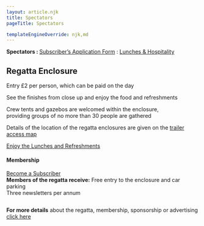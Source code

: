 ```yaml
---
layout: article.njk
title: Spectators
pageTitle: Spectators

templateEngineOverride: njk,md
---
```

<div id="nav" style="display:none">1</div>
<div class="centered">
		  <div id="main" class="left">
	      <strong>Spectators : </strong><a href="/pdfs/SubscribersForm.pdf">Subscriber&rsquo;s Application Form</a>  : <a href="/lunches_and_hospitality/">Lunches &amp; Hospitality</a></p>
 	      <!--<h2>Everyone Welcome in the Enclosure</h2>-->
	      <h2>Regatta Enclosure</h2>
	      <p>Entry £2 per person, which can be paid on the day</p>
	      <p>See the finishes from close up and enjoy the food and refreshments</p>
	      <p>Crew tents and gazebos are welcomed within the enclosure, <br>
			 providing groups of no more than 30 people are gathered </p>
	      <p>Details of the location of the regatta enclosures are given on the <a href="/access">trailer access map</a></p>
	      <p><a href="/lunches_and_hospitality/">Enjoy the Lunches and Refreshments</a></p>
	      <h4>Membership</h4>
	      <p style="margin-bottom:2em"><a href="/pdfs/SubscribersForm.pdf">Become a Subscriber</a><br>
	      <strong>Members of the regatta receive:</strong>
	      Free entry to the enclosure and car parking<br>
          Three newsletters per annum<br></p>
		  <p style="margin-top:1.4em"><strong>For more details</strong> about the regatta, membership, sponsorship or advertising
	      <a href="/contacts/">click here</a></strong></p>
</div>
